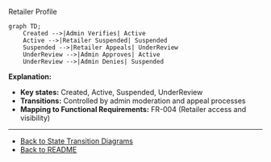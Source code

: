Retailer Profile
```mermaid
graph TD;
    Created -->|Admin Verifies| Active
    Active -->|Retailer Suspended| Suspended
    Suspended -->|Retailer Appeals| UnderReview
    UnderReview -->|Admin Approves| Active
    UnderReview -->|Admin Denies| Suspended
```
**Explanation:**
- **Key states:** Created, Active, Suspended, UnderReview
- **Transitions:** Controlled by admin moderation and appeal processes
- **Mapping to Functional Requirements:** FR-004 (Retailer access and visibility)

---
* [Back to State Transition Diagrams](State%20Transition%20Diagrams.md)
* [Back to README](../../../README.md)
